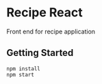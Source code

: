 # Recipe React

Front end for recipe application

## Getting Started

```
npm install
npm start
```


